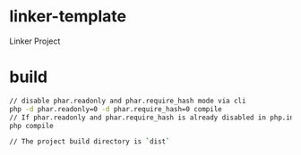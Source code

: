 # linker-template

Linker Project

# build

```bash
// disable phar.readonly and phar.require_hash mode via cli
php -d phar.readonly=0 -d phar.require_hash=0 compile
// If phar.readonly and phar.require_hash is already disabled in php.ini
php compile

// The project build directory is `dist`
```
